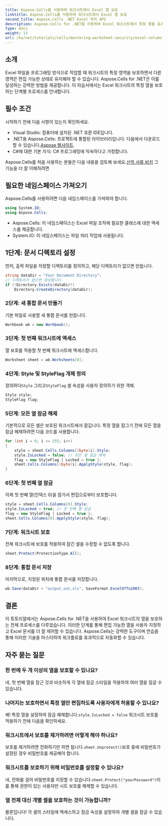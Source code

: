 ```yaml
---
title: Aspose.Cells를 사용하여 워크시트에서 Excel 열 보호
linktitle: Aspose.Cells를 사용하여 워크시트에서 Excel 열 보호
second_title: Aspose.Cells .NET Excel 처리 API
description: Aspose.Cells for .NET을 사용하여 Excel 워크시트에서 특정 열을 효과적으로 보호하는 방법을 알아보세요. 이 단계별 튜토리얼은 환경 설정부터 보호된 Excel 파일 저장까지 모든 것을 다룹니다.
type: docs
weight: 13
url: /ko/net/tutorials/cells/mastering-worksheet-security/excel-column-protection/
---
```

## 소개

Excel 파일을 프로그래밍 방식으로 작업할 때 워크시트의 특정 영역을 보호하면서 다른 영역은 편집 가능한 상태로 유지해야 할 수 있습니다. Aspose.Cells for .NET은 이를 달성하는 강력한 방법을 제공합니다. 이 자습서에서는 Excel 워크시트의 특정 열을 보호하는 단계별 프로세스를 안내합니다.

## 필수 조건
시작하기 전에 다음 사항이 있는지 확인하세요.
- Visual Studio: 컴퓨터에 설치된 .NET 호환 IDE입니다.
-  .NET용 Aspose.Cells: 프로젝트에 통합된 라이브러리입니다. 다음에서 다운로드할 수 있습니다.[Aspose 웹사이트](https://releases.aspose.com/cells/net/).
- C#에 대한 기본 지식: C# 프로그래밍에 익숙하다고 가정합니다.

 Aspose.Cells를 처음 사용하는 분들은 다음 내용을 검토해 보세요.[선적 서류 비치](https://reference.aspose.com/cells/net/) 그 기능을 더 잘 이해하려면

## 필요한 네임스페이스 가져오기
Aspose.Cells를 사용하려면 다음 네임스페이스를 가져와야 합니다.

```csharp
using System.IO;
using Aspose.Cells;
```
- Aspose.Cells: 이 네임스페이스는 Excel 파일 조작에 필요한 클래스에 대한 액세스를 제공합니다.
- System.IO: 이 네임스페이스는 파일 처리 작업에 사용됩니다.

## 1단계: 문서 디렉토리 설정

먼저, 출력 파일을 저장할 디렉토리를 정의하고, 해당 디렉토리가 없으면 만듭니다.

```csharp
string dataDir = "Your Document Directory";
// 디렉토리가 없으면 생성합니다.
if (!Directory.Exists(dataDir))
    Directory.CreateDirectory(dataDir);
```

### 2단계: 새 통합 문서 만들기
기본 파일로 사용할 새 통합 문서를 만듭니다.

```csharp
Workbook wb = new Workbook();
```

### 3단계: 첫 번째 워크시트에 액세스
열 보호를 적용할 첫 번째 워크시트에 액세스합니다.

```csharp
Worksheet sheet = wb.Worksheets[0];
```

### 4단계: Style 및 StyleFlag 개체 정의
 정의하다`Style` 그리고`StyleFlag` 셀 속성을 사용자 정의하기 위한 객체.

```csharp
Style style;
StyleFlag flag;
```

### 5단계: 모든 열 잠금 해제
기본적으로 모든 셀은 보호된 워크시트에서 잠깁니다. 특정 열을 잠그기 전에 모든 열을 잠금 해제하려면 다음 코드를 사용합니다.

```csharp
for (int i = 0; i <= 255; i++)
{
    style = sheet.Cells.Columns[(byte)i].Style;
    style.IsLocked = false; // 모든 셀 잠금 해제
    flag = new StyleFlag { Locked = true };
    sheet.Cells.Columns[(byte)i].ApplyStyle(style, flag);
}
```

### 6단계: 첫 번째 열 잠금
이제 첫 번째 열(인덱스 0)을 잠가서 편집으로부터 보호합니다.

```csharp
style = sheet.Cells.Columns[0].Style;
style.IsLocked = true; // 첫 번째 열 잠금
flag = new StyleFlag { Locked = true };
sheet.Cells.Columns[0].ApplyStyle(style, flag);
```

### 7단계: 워크시트 보호
전체 워크시트에 보호를 적용하여 잠긴 셀을 수정할 수 없도록 합니다.

```csharp
sheet.Protect(ProtectionType.All);
```

### 8단계: 통합 문서 저장
마지막으로, 지정된 위치에 통합 문서를 저장합니다.

```csharp
wb.Save(dataDir + "output.out.xls", SaveFormat.Excel97To2003);
```

## 결론
이 튜토리얼에서는 Aspose.Cells for .NET을 사용하여 Excel 워크시트의 열을 보호하는 전체 프로세스를 다루었습니다. 이러한 단계를 통해 편집 가능한 열을 사용자 지정하고 Excel 문서를 더 잘 제어할 수 있습니다. Aspose.Cells는 강력한 도구이며 연습을 통해 이러한 기술을 마스터하여 워크플로를 효과적으로 자동화할 수 있습니다.

## 자주 묻는 질문

### 한 번에 두 개 이상의 열을 보호할 수 있나요?
네, 첫 번째 열을 잠근 것과 비슷하게 각 열에 잠금 스타일을 적용하여 여러 열을 잠글 수 있습니다.

### 나머지는 보호하면서 특정 열만 편집하도록 사용자에게 허용할 수 있나요?
 예! 특정 열을 설정하여 잠금 해제합니다.`style.IsLocked = false` 워크시트 보호를 적용하기 전에 다음을 확인하세요.

### 워크시트에서 보호를 제거하려면 어떻게 해야 하나요?
 보호를 제거하려면 전화하기만 하면 됩니다.`sheet.Unprotect()`보호 중에 비밀번호가 설정된 경우 비밀번호를 제공해야 합니다.

### 워크시트를 보호하기 위해 비밀번호를 설정할 수 있나요?
 네, 전화를 걸어 비밀번호를 지정할 수 있습니다.`sheet.Protect("yourPassword")`이를 통해 권한이 있는 사용자만 시트 보호를 해제할 수 있습니다.

### 열 전체 대신 개별 셀을 보호하는 것이 가능합니까?
물론입니다! 각 셀의 스타일에 액세스하고 잠금 속성을 설정하여 개별 셀을 잠글 수 있습니다.

